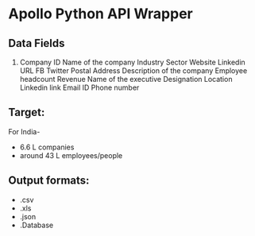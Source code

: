 # Apollo Python API Wrapper

## Data Fields
1. Company ID
Name of the company
Industry Sector
Website
Linkedin URL
FB
Twitter
Postal Address
Description of the company
Employee headcount
Revenue
Name of the executive
Designation
Location
Linkedin link
Email ID
Phone number

## Target: 
For India- 
- 6.6 L companies
- around 43 L employees/people

## Output formats:
- .csv
- .xls
- .json
- .Database